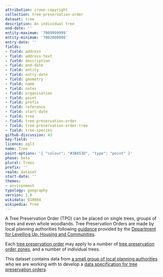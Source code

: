```yaml
---
attribution: crown-copyright
collection: tree-preservation-order
dataset: tree
description: An individual tree
end-date: ''
entity-maximum: '7009999999'
entity-minimum: '7002000000'
entry-date: ''
fields:
- field: address
- field: address-text
- field: description
- field: end-date
- field: entity
- field: entry-date
- field: geometry
- field: name
- field: notes
- field: organisation
- field: point
- field: prefix
- field: reference
- field: start-date
- field: tree
- field: tree-preservation-order
- field: tree-preservation-order-tree
- field: tree-species
github-discussion: 43
key-field: ''
licence: ogl3
name: Tree
paint-options: '{ "colour": "#3B453D", "type": "point" }'
phase: beta
plural: Trees
prefix: ''
realm: dataset
start-date: ''
themes:
- environment
typology: geography
version: 1.0
wikidata: Q10884
wikipedia: Tree
---
```


A Tree Preservation Order (TPO) can be placed on single trees, groups of trees and even whole woodlands. Tree Preservation Orders are made by local planning authorities following [guidance](https://www.gov.uk/guidance/tree-preservation-orders-and-trees-in-conservation-areas) provided by the [Department for Levelling Up, Housing and Communities](https://www.gov.uk/government/organisations/department-for-levelling-up-housing-and-communities).

Each [tree preservation order](/dataset/tree-preservation-order) may apply to a number of [tree preservation order zones](/dataset/tree-preservation-order-zone), and a number of individual trees.

This dataset contains data from [a small group of local planning authorities](/about/) who we are working with to develop a [data specification for tree preservation orders](https://www.digital-land.info/guidance/specifications/tree-preservation-order).
